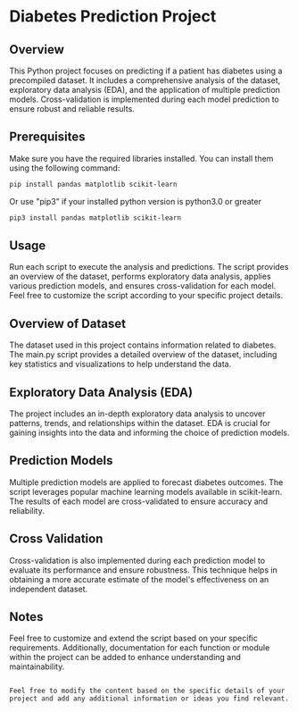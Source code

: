 # Diabetes Prediction Project

## Overview

This Python project focuses on predicting if a patient has diabetes using a precompiled dataset. It includes a comprehensive analysis of the dataset, exploratory data analysis (EDA), and the application of multiple prediction models. Cross-validation is implemented during each model prediction to ensure robust and reliable results.

## Prerequisites

Make sure you have the required libraries installed. You can install them using the following command:

```bash
pip install pandas matplotlib scikit-learn
```
Or use "pip3" if your installed python version is python3.0 or greater

```bash
pip3 install pandas matplotlib scikit-learn
```

## Usage

Run each script to execute the analysis and predictions. The script provides an overview of the dataset, performs exploratory data analysis, applies various prediction models, and ensures cross-validation for each model. Feel free to customize the script according to your specific project details.

## Overview of Dataset

The dataset used in this project contains information related to diabetes. The main.py script provides a detailed overview of the dataset, including key statistics and visualizations to help understand the data.

## Exploratory Data Analysis (EDA)

The project includes an in-depth exploratory data analysis to uncover patterns, trends, and relationships within the dataset. EDA is crucial for gaining insights into the data and informing the choice of prediction models.

## Prediction Models

Multiple prediction models are applied to forecast diabetes outcomes. The script leverages popular machine learning models available in scikit-learn. The results of each model are cross-validated to ensure accuracy and reliability.

## Cross Validation

Cross-validation is also implemented during each prediction model to evaluate its performance and ensure robustness. This technique helps in obtaining a more accurate estimate of the model's effectiveness on an independent dataset.

## Notes

Feel free to customize and extend the script based on your specific requirements. Additionally, documentation for each function or module within the project can be added to enhance understanding and maintainability.
```

Feel free to modify the content based on the specific details of your project and add any additional information or ideas you find relevant.
